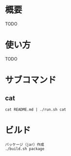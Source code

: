 # 概要

TODO

# 使い方

TODO


# サブコマンド

## cat

    cat README.md | ./run.sh cat


# ビルド

```
パッケージ（jar）作成
./build.sh package
```
